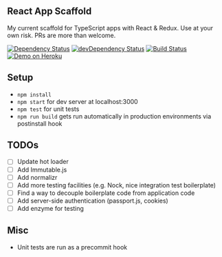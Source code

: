 ## React App Scaffold
My current scaffold for TypeScript apps with React & Redux. Use at your own risk. PRs are more than welcome.

[![Dependency Status](https://david-dm.org/sambou/react-boilerplate.svg)](https://david-dm.org/sambou/react-boilerplate)
[![devDependency Status](https://david-dm.org/sambou/react-boilerplate/dev-status.svg)](https://david-dm.org/sambou/react-boilerplate#info=devDependencies)
[![Build Status](https://travis-ci.org/sambou/react-boilerplate.svg?branch=master)](https://travis-ci.org/sambou/react-boilerplate)
[![Demo on Heroku](https://img.shields.io/badge/heroku-demo-blue.svg)](https://react-boilerplate.herokuapp.com)

## Setup
- ```npm install```
- ```npm start``` for dev server at localhost:3000
- ```npm test``` for unit tests
- ```npm run build``` gets run automatically in production environments via postinstall hook

## TODOs
- [ ] Update hot loader
- [ ] Add Immutable.js
- [ ] Add normalizr
- [ ] Add more testing facilities (e.g. Nock, nice integration test boilerplate)
- [ ] Find a way to decouple boilerplate code from application code
- [ ] Add server-side authentication (passport.js, cookies)
- [ ] Add enzyme for testing

## Misc
- Unit tests are run as a precommit hook
